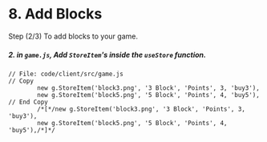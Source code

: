 # 8. Add Blocks

Step (2/3) To add blocks to your game.

##### 2. in `game.js`, Add `StoreItem`'s inside the `useStore` function.

```
// File: code/client/src/game.js
// Copy 
		new g.StoreItem('block3.png', '3 Block', 'Points', 3, 'buy3'),
		new g.StoreItem('block5.png', '5 Block', 'Points', 4, 'buy5'),
// End Copy
		/*[*/new g.StoreItem('block3.png', '3 Block', 'Points', 3, 'buy3'),
		new g.StoreItem('block5.png', '5 Block', 'Points', 4, 'buy5'),/*]*/
```
